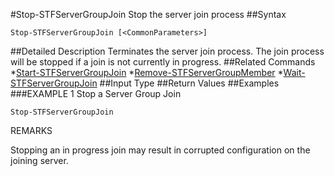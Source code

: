 #Stop-STFServerGroupJoin
Stop the server join process
##Syntax
```Stop-STFServerGroupJoin [<CommonParameters>]
```
##Detailed Description
Terminates the server join process. The join process will be stopped if a join is not currently in progress.
##Related Commands
*[Start-STFServerGroupJoin](Start-STFServerGroupJoin)
*[Remove-STFServerGroupMember](Remove-STFServerGroupMember)
*[Wait-STFServerGroupJoin](Wait-STFServerGroupJoin)
##Input Type
##Return Values
##Examples
###EXAMPLE 1 Stop a Server Group Join
```Stop-STFServerGroupJoin
```
REMARKS

Stopping an in progress join may result in corrupted configuration on the joining server.
